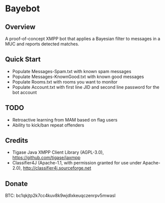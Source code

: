 Bayebot
=======

Overview
--------
A proof-of-concept XMPP bot that applies a Bayesian filter to messages in a MUC and reports detected matches.

Quick Start
-----------
- Populate Messages-Spam.txt with known spam messages
- Populate Messages-KnownGood.txt with known good messages
- Populate Rooms.txt with rooms you want to monitor
- Populate Account.txt with first line JID and second line password for the bot account

TODO
----
- Retroactive learning from MAM based on flag users
- Ability to kick/ban repeat offenders

Credits
-------
- Tigase Java XMPP Client Library (AGPL-3.0), https://github.com/tigase/jaxmpp
- Classifier4J (Apache-1.1, with permission granted for use under Apache-2.0), http://classifier4j.sourceforge.net

Donate
-------
BTC: bc1qkjtp2k7cc4kuv8k9wjdlxkeuqczenrpv5mwasl

